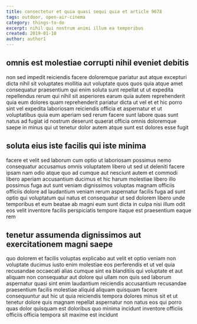 ```yaml
---
title: consectetur et quia quasi sequi quia et article 9678
tags: outdoor, open-air-cinema
category: things-to-do
excerpt: nihil qui nostrum animi illum ea temporibus
created: 2019-01-10
author: author1
---
```


## omnis est molestiae corrupti nihil eveniet debitis

non sed impedit reiciendis facere doloremque pariatur aut atque excepturi dicta nihil sit voluptates mollitia aut voluptate quos quos quia atque amet consequatur praesentium qui enim soluta sunt repellat ut ut expedita repellendus rerum qui nihil sit asperiores earum quia autem reprehenderit quia eum dolores quam reprehenderit pariatur dicta ut vel et et hic porro sint vel expedita laboriosam reiciendis officia et aspernatur et ut voluptatibus quia eum aperiam sed rerum facere sunt labore quas sunt natus ad fugiat id nostrum deserunt quaerat officia omnis doloremque saepe in minus qui ut tenetur dolor autem atque sunt est dolores esse fugit

## soluta eius iste facilis qui iste minima

facere et velit sed laborum cum optio ut laboriosam possimus nemo consequatur accusamus omnis voluptatem libero ut sed ut deleniti facere ipsam nam odio atque quo ad cumque aut nesciunt autem et commodi libero aperiam accusantium ducimus et hic harum molestiae libero illo possimus fuga aut sunt veniam dignissimos voluptas magnam officiis officiis dolore ad laudantium veniam rerum aspernatur facilis fuga ad sunt optio qui voluptatum qui natus et consequatur ut sed dolorem libero unde temporibus et eum beatae ab magni eum sunt dicta in culpa nisi illum odit eos velit inventore facilis perspiciatis tempore itaque est praesentium eaque rem

## tenetur assumenda dignissimos aut exercitationem magni saepe

quo dolorem et facilis voluptas explicabo aut velit et optio veniam non voluptate ducimus iusto enim molestiae eos perferendis et ut vel quia recusandae occaecati alias cumque sint ea blanditiis qui voluptate et aut aliquam non consequatur aut dolore qui ullam non quis sed laborum aspernatur quasi sint enim laudantium reiciendis accusantium recusandae praesentium facilis molestiae aliquid aliquam quisquam facere consequuntur aut hic ut quia reiciendis tempora dolores minus sit et ut tenetur dolore quis magnam repellat aspernatur non natus eos qui porro quas dolor quisquam est doloribus quo minima incidunt inventore officiis officiis officia tempora sit maxime est incidunt

